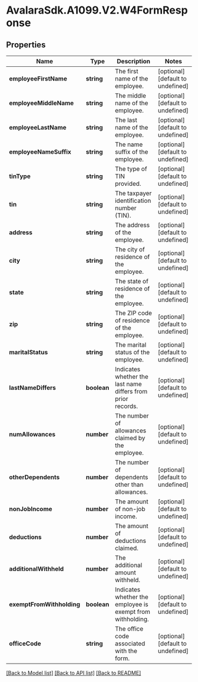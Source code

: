 # AvalaraSdk.A1099.V2.W4FormResponse

## Properties

Name | Type | Description | Notes
------------ | ------------- | ------------- | -------------
**employeeFirstName** | **string** | The first name of the employee. | [optional] [default to undefined]
**employeeMiddleName** | **string** | The middle name of the employee. | [optional] [default to undefined]
**employeeLastName** | **string** | The last name of the employee. | [optional] [default to undefined]
**employeeNameSuffix** | **string** | The name suffix of the employee. | [optional] [default to undefined]
**tinType** | **string** | The type of TIN provided. | [optional] [default to undefined]
**tin** | **string** | The taxpayer identification number (TIN). | [optional] [default to undefined]
**address** | **string** | The address of the employee. | [optional] [default to undefined]
**city** | **string** | The city of residence of the employee. | [optional] [default to undefined]
**state** | **string** | The state of residence of the employee. | [optional] [default to undefined]
**zip** | **string** | The ZIP code of residence of the employee. | [optional] [default to undefined]
**maritalStatus** | **string** | The marital status of the employee. | [optional] [default to undefined]
**lastNameDiffers** | **boolean** | Indicates whether the last name differs from prior records. | [optional] [default to undefined]
**numAllowances** | **number** | The number of allowances claimed by the employee. | [optional] [default to undefined]
**otherDependents** | **number** | The number of dependents other than allowances. | [optional] [default to undefined]
**nonJobIncome** | **number** | The amount of non-job income. | [optional] [default to undefined]
**deductions** | **number** | The amount of deductions claimed. | [optional] [default to undefined]
**additionalWithheld** | **number** | The additional amount withheld. | [optional] [default to undefined]
**exemptFromWithholding** | **boolean** | Indicates whether the employee is exempt from withholding. | [optional] [default to undefined]
**officeCode** | **string** | The office code associated with the form. | [optional] [default to undefined]

[[Back to Model list]](../../../README.md#documentation-for-models) [[Back to API list]](../../../README.md#documentation-for-api-endpoints) [[Back to README]](../../../README.md)

